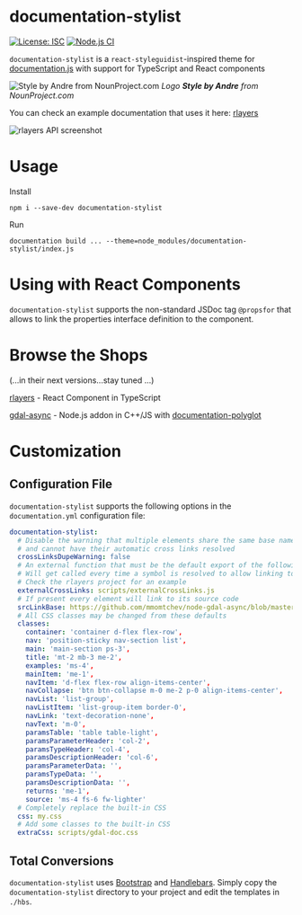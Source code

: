 # documentation-stylist

[![License: ISC](https://img.shields.io/github/license/mmomtchev/documentation-stylist)](https://github.com/mmomtchev/documentation-stylist/blob/main/LICENSE)
[![Node.js CI](https://github.com/mmomtchev/documentation-stylist/actions/workflows/node.js.yml/badge.svg)](https://github.com/mmomtchev/documentation-stylist/actions/workflows/node.js.yml)

`documentation-stylist` is a `react-styleguidist`-inspired theme for [documentation.js](https://documentation.js.org) with support for TypeScript and React components

![Style by Andre from NounProject.com](https://raw.githubusercontent.com/mmomtchev/documentation-stylist/main/stylist.svg)
*Logo **Style by Andre** from NounProject.com*

You can check an example documentation that uses it here: [rlayers](https://mmomtchev.github.io/rlayers/api)

![rlayers API screenshot](https://raw.githubusercontent.com/mmomtchev/documentation-stylist/main/screenshot.png)

# Usage

Install
```
npm i --save-dev documentation-stylist
```

Run
```
documentation build ... --theme=node_modules/documentation-stylist/index.js
```

# Using with React Components

`documentation-stylist` supports the non-standard JSDoc tag `@propsfor` that allows to link the properties interface definition to the component.

# Browse the Shops

(...in their next versions...stay tuned ...)

[rlayers](https://mmomtchev.github.io/rlayers/api) - React Component in TypeScript

[gdal-async](https://mmomtchev.github.io/node-gdal-async) - Node.js addon in C++/JS with [documentation-polyglot](https://github.com/mmomtchev/documentation-polyglot)

# Customization

## Configuration File

`documentation-stylist` supports the following options in the `documentation.yml` configuration file:
```yml
documentation-stylist:
  # Disable the warning that multiple elements share the same base name
  # and cannot have their automatic cross links resolved
  crossLinksDupeWarning: false
  # An external function that must be the default export of the following file
  # Will get called every time a symbol is resolved to allow linking to external documentations
  # Check the rlayers project for an example
  externalCrossLinks: scripts/externalCrossLinks.js
  # If present every element will link to its source code
  srcLinkBase: https://github.com/mmomtchev/node-gdal-async/blob/master/
  # All CSS classes may be changed from these defaults
  classes:
    container: 'container d-flex flex-row',
    nav: 'position-sticky nav-section list',
    main: 'main-section ps-3',
    title: 'mt-2 mb-3 me-2',
    examples: 'ms-4',
    mainItem: 'me-1',
    navItem: 'd-flex flex-row align-items-center',
    navCollapse: 'btn btn-collapse m-0 me-2 p-0 align-items-center',
    navList: 'list-group',
    navListItem: 'list-group-item border-0',
    navLink: 'text-decoration-none',
    navText: 'm-0',
    paramsTable: 'table table-light',
    paramsParameterHeader: 'col-2',
    paramsTypeHeader: 'col-4',
    paramsDescriptionHeader: 'col-6',
    paramsParameterData: '',
    paramsTypeData: '',
    paramsDescriptionData: '',
    returns: 'me-1',
    source: 'ms-4 fs-6 fw-lighter'
  # Completely replace the built-in CSS
  css: my.css
  # Add some classes to the built-in CSS
  extraCss: scripts/gdal-doc.css
```

## Total Conversions

`documentation-stylist` uses [Bootstrap](https://getbootstrap.com) and [Handlebars](https://handlebarsjs.com). Simply copy the `documentation-stylist` directory to your project and edit the templates in `./hbs`.
